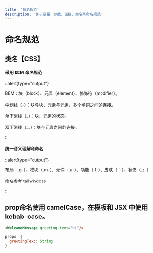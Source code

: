 ```yaml
---
title: '命名规范'
description: '关于变量、参数、函数、类名等命名规范'
---
```





# 命名规范


## 类名【CSS】

#### 采用 BEM 命名规范

::alert{type="output"} 

BEM：块（block）、元素（element）、修饰符（modifier）。 
<br /> <br /> 
中划线（-）：块与块、元素与元素，多个单词之间的连接。 
<br /> <br /> 
单下划线（\_）：块、元素的状态。 
<br /> <br /> 
双下划线（\_\_）：块与元素之间的连接。 

::

#### 统一语义理解和命名

::alert{type="output"} 

布局（.g-）、模块（.m-）、元件（.u-）、功能（.f-）、皮肤（.f-）、状态（.z-） 
<br /> <br /> 
命名参考 tailwindcss 

::




## prop命名使用 camelCase，在模板和 JSX 中使用 kebab-case。

```html
<WelcomeMessage greeting-text="hi"/>
```

```js
props: {
  greetingText: String
}
```
